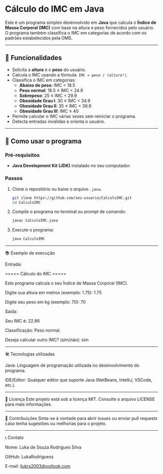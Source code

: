 # Cálculo do IMC em Java

Este é um programa simples desenvolvido em **Java** que calcula o **Índice de Massa Corporal (IMC)** com base na altura e peso fornecidos pelo usuário. O programa também classifica o IMC em categorias de acordo com os padrões estabelecidos pela OMS.

---

## 📝 Funcionalidades

- Solicita a **altura** e o **peso** do usuário.
- Calcula o IMC usando a fórmula: `IMC = peso / (altura²)`.
- Classifica o IMC em categorias:
  - **Abaixo do peso**: IMC < 18.5
  - **Peso normal**: 18.5 ≤ IMC < 24.9
  - **Sobrepeso**: 25 ≤ IMC < 29.9
  - **Obesidade Grau I**: 30 ≤ IMC < 34.9
  - **Obesidade Grau II**: 35 ≤ IMC < 39.9
  - **Obesidade Grau III**: IMC ≥ 40
- Permite calcular o IMC várias vezes sem reiniciar o programa.
- Detecta entradas inválidas e orienta o usuário.

---

## 🚀 Como usar o programa

### Pré-requisitos
- **Java Development Kit (JDK)** instalado no seu computador.

### Passos
1. Clone o repositório ou baixe o arquivo `.java`.
   ```bash
   git clone https://github.com/seu-usuario/CalculoIMC.git
   cd CalculoIMC
2. Compile o programa no terminal ou prompt de comando:
     ```bash
   javac CalculoIMC.java

4. Execute o programa:
   ```bash
   java CalculoIMC

---

📚 Exemplo de execução

Entrada:


===== Cálculo do IMC =====

Este programa calcula o seu Índice de Massa Corporal (IMC).

Digite sua altura em metros (exemplo: 1.75): 1.75

Digite seu peso em kg (exemplo: 70): 70


Saída:

Seu IMC é: 22.86

Classificação: Peso normal.

Deseja calcular outro IMC? (sim/não): sim

---

🛠️ Tecnologias utilizadas

Java: Linguagem de programação utilizada no desenvolvimento do programa.

IDE/Editor: Qualquer editor que suporte Java (NetBeans, IntelliJ, VSCode, etc.).

---

📄 Licença
Este projeto está sob a licença MIT. Consulte o arquivo LICENSE para mais informações.

---

🤝 Contribuições
Sinta-se à vontade para abrir issues ou enviar pull requests caso tenha sugestões ou melhorias para o projeto.

---

📞 Contato

Nome: Luka de Souza Rodrigues Silva

GitHub: LukaRodriguess

E-mail: llukrs2003@outlook.com

